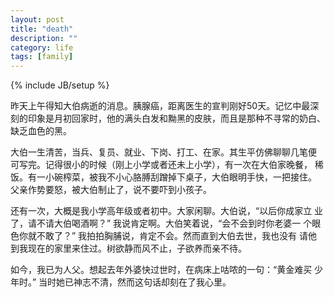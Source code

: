 ```yaml
---
layout: post
title: "death"
description: ""
category: life
tags: [family]
---
```

{% include JB/setup %}

昨天上午得知大伯病逝的消息。胰腺癌，距离医生的宣判刚好50天。记忆中最深
刻的印象是月初回家时，他的满头白发和黝黑的皮肤，而且是那种不寻常的奶白、
缺乏血色的黑。

大伯一生清苦，当兵、复员、就业、下岗、打工、在家。其生平仿佛聊聊几笔便
可写完。记得很小的时候（刚上小学或者还未上小学），有一次在大伯家晚餐，
稀饭。有一小碗榨菜，被我不小心胳膊刮蹭掉下桌子，大伯眼明手快，一把接住。
父亲作势要怒，被大伯制止了，说不要吓到小孩子。

还有一次，大概是我小学高年级或者初中。大家闲聊。大伯说，“以后你成家立
业了，请不请大伯喝酒啊？” 我说肯定啊。大伯笑着说，“会不会到时你老婆一
个眼色你就不敢了？” 我拍拍胸脯说，肯定不会。然而直到大伯去世，我也没有
请他到我现在的家里来住过。树欲静而风不止，子欲养而亲不待。

如今，我已为人父。想起去年外婆快过世时，在病床上咕哝的一句：“黄金难买
少年时。” 当时她已神志不清，然而这句话却刻在了我心里。
